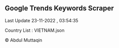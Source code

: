 

## Google Trends Keywords Scraper 
 
Last Update 23-11-2022 , 03:54:35

Country List :
VIETNAM.json



© Abdul Muttaqin 
